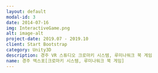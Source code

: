 ```yaml
---
layout: default
modal-id: 3
date: 2014-07-16
img: InteractiveGame.png
alt: image-alt
project-date: 2019.07 - 2019.10
client: Start Bootstrap
category: Unity3D
description: 경주 VR 스튜디오 크로마키 시스템, 루미나워크 북 게임
name: 경주 엑스포[크로마키 시스템, 루미나워크 북 게임]
---
```

